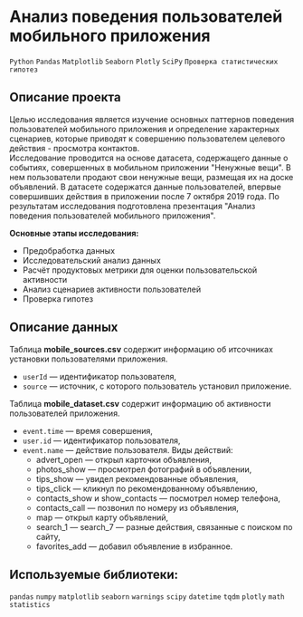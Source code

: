 
# Анализ поведения пользователей мобильного приложения
`Python` `Pandas` `Matplotlib` `Seaborn` `Plotly` `SciPy` `Проверка статистических гипотез`

## Описание проекта   

Целью исследования является изучение основных паттернов поведения пользователей мобильного приложения и определение характерных сценариев, которые приводят к совершению пользователем целевого действия - просмотра контактов.    
Исследование проводится на основе датасета, содержащего данные о событиях, совершенных в мобильном приложении
"Ненужные вещи". В нем пользователи продают свои ненужные вещи, размещая их на доске объявлений.
В датасете содержатся данные пользователей, впервые совершивших действия в
приложении после 7 октября 2019 года. По результатам исследования подготовлена презентация "Анализ поведения пользователей мобильного приложения".

**Основные этапы исследования:**
- Предобработка данных
- Исследовательский анализ данных
- Расчёт продуктовых метрики для оценки пользовательской активности
- Анализ сценариев активности пользователей
- Проверка гипотез

## Описание данных

Таблица **mobile_sources.csv** содержит информацию об итсочниках установки пользователями приложения.

- `userId` — идентификатор пользователя,
- `source` — источник, с которого пользователь установил приложение.

Таблица **mobile_dataset.csv** содержит информацию об активности пользователей приложения.

- `event.time` — время совершения, 
- `user.id` — идентификатор пользователя,
- `event.name` — действие пользователя. Виды действий:
    - advert_open — открыл карточки объявления,
    - photos_show — просмотрел фотографий в объявлении,
    - tips_show — увидел рекомендованные объявления,
    - tips_click — кликнул по рекомендованному объявлению,
    - contacts_show и show_contacts — посмотрел номер телефона,
    - contacts_call — позвонил по номеру из объявления,
    - map — открыл карту объявлений,
    - search_1 — search_7 — разные действия, связанные с поиском по сайту,
    - favorites_add — добавил объявление в избранное. 

## Используемые библиотеки:
`pandas` `numpy` `matplotlib` `seaborn` `warnings` `scipy` `datetime` `tqdm` `plotly` `math` `statistics`
